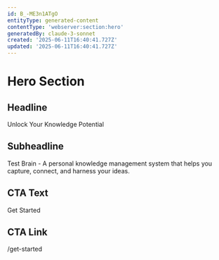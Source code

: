 ```yaml
---
id: B_-ME3n1ATgO
entityType: generated-content
contentType: 'webserver:section:hero'
generatedBy: claude-3-sonnet
created: '2025-06-11T16:40:41.727Z'
updated: '2025-06-11T16:40:41.727Z'
---
```

# Hero Section

## Headline
Unlock Your Knowledge Potential

## Subheadline
Test Brain - A personal knowledge management system that helps you capture, connect, and harness your ideas.

## CTA Text
Get Started

## CTA Link
/get-started

